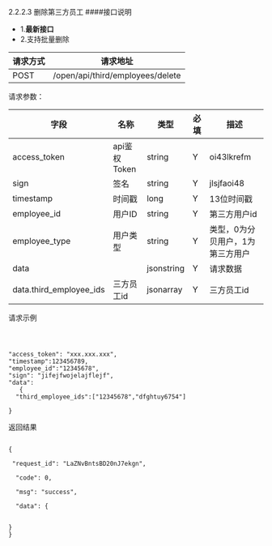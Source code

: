 2.2.2.3 删除第三方员工
####接口说明
- 1.**最新接口**
- 2.支持批量删除


请求方式|请求地址
----|---
POST|/open/api/third/employees/delete


请求参数：

字段|名称|类型|必填|描述
-----|-----|----|----|----
access_token|api鉴权Token|string|Y|oi43lkrefm
sign|签名|string|Y|jlsjfaoi48
timestamp|时间戳 |long|Y|13位时间戳
employee\_id| 用户ID|string|Y|第三方用户id
employee\_type| 用户类型|string|Y|类型，0为分贝用户，1为第三方用户
data || jsonstring |Y|请求数据
data.third\_employee\_ids| 三方员工id|jsonarray|Y| 三方员工id 
 

 
 请求示例
 
 
 ``` 



 "access_token": "xxx.xxx.xxx",
 "timestamp":123456789,
 "employee_id":"12345678",
 "sign": "jifejfwojelajflejf",
 "data":
    {
   "third_employee_ids":["12345678","dfghtuy6754"] 
 }  
```

返回结果
```
{  
 "request_id": "LaZNvBntsBD20nJ7ekgn", 
  "code": 0,   
  "msg": "success",  
  "data": {   
     }
}

```
